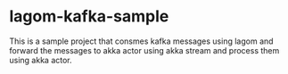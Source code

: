 # lagom-kafka-sample
This is a sample project that consmes kafka messages using lagom and forward the messages to akka actor using akka stream and process them using akka actor.
